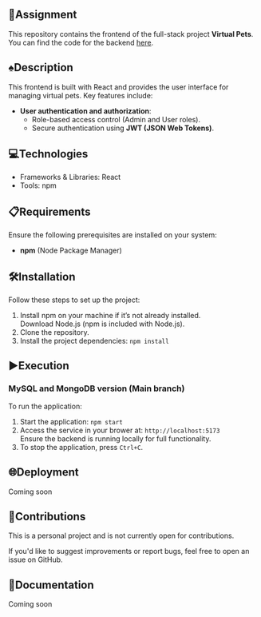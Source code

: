 ## 📄Assignment

This repository contains the frontend of the full-stack project **Virtual Pets**.
<br>
You can find the code for the backend <a href="https://github.com/jraporta/Virtual-Pet">here</a>.

## ♠️Description

This frontend is built with React and provides the user interface for managing virtual pets. Key features include:
- **User authentication and authorization**:
  - Role-based access control (Admin and User roles).
  - Secure authentication using **JWT (JSON Web Tokens)**.

## 💻Technologies

- Frameworks & Libraries: React
- Tools: npm

## 📋Requirements

Ensure the following prerequisites are installed on your system:
- **npm** (Node Package Manager)

## 🛠️Installation

Follow these steps to set up the project:
1. Install npm on your machine if it’s not already installed.<br>
Download Node.js (npm is included with Node.js).
2. Clone the repository.
3. Install the project dependencies: `npm install`

## ▶️Execution

### MySQL and MongoDB version (Main branch)

To run the application:
1. Start the application: `npm start`
4. Access the service in your brower at: `http://localhost:5173`<br>
 Ensure the backend is running locally for full functionality.
5. To stop the application, press `Ctrl+C`.

## 🌐Deployment

Coming soon

## 🤝Contributions

This is a personal project and is not currently open for contributions.

If you'd like to suggest improvements or report bugs, feel free to open an issue on GitHub.

## 📄Documentation

Coming soon